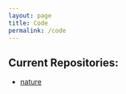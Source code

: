 ```yaml
---
layout: page
title: Code
permalink: /code
---
```


## Current Repositories:
* [nature](https://nnichols.github.io/code/nature)
